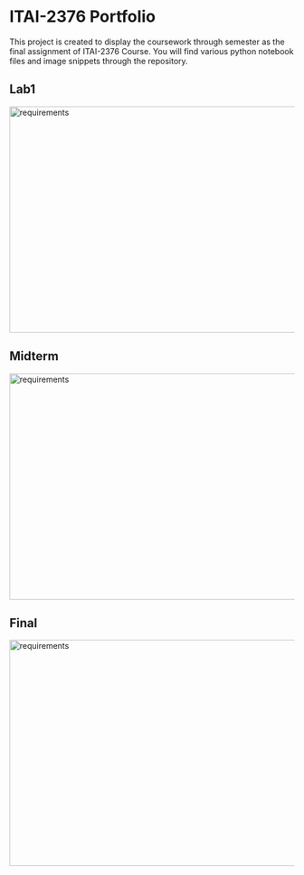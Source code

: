 # ITAI-2376 Portfolio
This project is created to display the coursework through semester as the final assignment of ITAI-2376 Course. You will find various python notebook files and image snippets through the repository.

## Lab1 
<img src="https://github.com/user-attachments/assets/0c13f993-9388-453d-97b9-8a8b5fc289f0" alt="requirements" width="750" height="400">

## Midterm
<img src="https://github.com/user-attachments/assets/55e15ea2-230a-4625-897d-8c095e822ec5" alt="requirements" width="750" height="400">

## Final
<img src="https://github.com/user-attachments/assets/0e0a414b-c710-4bc1-8cc5-69b564d16448" alt="requirements" width="750" height="400">

